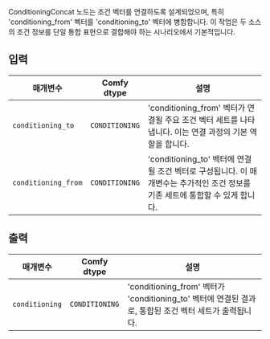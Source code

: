 ConditioningConcat 노드는 조건 벡터를 연결하도록 설계되었으며, 특히 'conditioning_from' 벡터를 'conditioning_to' 벡터에 병합합니다. 이 작업은 두 소스의 조건 정보를 단일 통합 표현으로 결합해야 하는 시나리오에서 기본적입니다.

## 입력

| 매개변수             | Comfy dtype        | 설명 |
|-----------------------|--------------------|-------------|
| `conditioning_to`     | `CONDITIONING`     | 'conditioning_from' 벡터가 연결될 주요 조건 벡터 세트를 나타냅니다. 이는 연결 과정의 기본 역할을 합니다. |
| `conditioning_from`   | `CONDITIONING`     | 'conditioning_to' 벡터에 연결될 조건 벡터로 구성됩니다. 이 매개변수는 추가적인 조건 정보를 기존 세트에 통합할 수 있게 합니다. |

## 출력

| 매개변수            | Comfy dtype        | 설명 |
|----------------------|--------------------|-------------|
| `conditioning`       | `CONDITIONING`     | 'conditioning_from' 벡터가 'conditioning_to' 벡터에 연결된 결과로, 통합된 조건 벡터 세트가 출력됩니다. |
